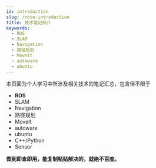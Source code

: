 ```yaml
---
id: introduction
slug: /note-introduction
title: 技术笔记简介
keywords:
  - ROS
  - SLAM
  - Navigation
  - 路径规划
  - MoveIt
  - autoware
  - ubuntu
---
```


本页面为个人学习中所涉及相关技术的笔记汇总，包含但不限于

- **ROS**
- SLAM
- Navigation
- 路径规划
- MoveIt
- autoware
- ubuntu
- C++/Python
- Sensor

**做到即查即用，能复制粘贴解决的，就绝不百度。**
